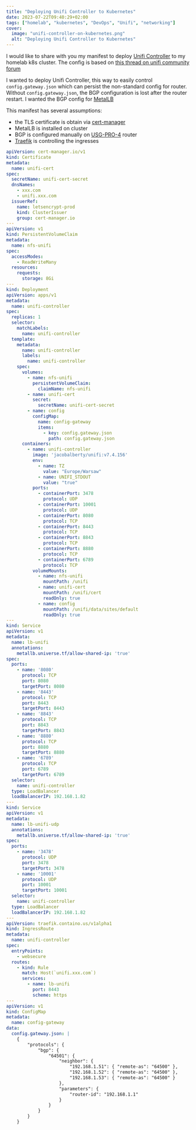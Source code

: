 ```yaml
---
title: "Deploying Unifi Controller to Kubernetes"
date: 2023-07-22T09:40:29+02:00
tags: ["homelab", "kubernetes", "DevOps", "Unifi", "networking"]
cover:
  image: "unifi-controller-on-kubernetes.png"
  alt: "Deploying Unifi Controller to Kubernetes"
---
```


I would like to share with you my manifest to deploy [Unifi Controller](https://hub.docker.com/r/jacobalberty/unifi/) to my homelab k8s cluster. The config is based on [this thread on unifi community forum](https://community.ui.com/questions/How-to-configure-BGP-routing-on-USG-Pro-4/ecdfecb5-a8f5-48a5-90da-cc68d054be11)

I wanted to deploy Unifi Controller, this way to easily control `config.gateway.json` which can persist the non-standard config for router. Without `config.gateway.json`, the BGP configuration is lost after the router restart. I wanted the BGP config for [MetalLB](https://metallb.universe.tf/concepts/bgp/)

This manifest has several assumptions:
* the TLS certificate is obtain via [cert-manager](https://cert-manager.io)
* MetalLB is installed on cluster
* BGP is configured manually on [USG-PRO-4](https://eu.store.ui.com/eu/en/pro/category/all-unifi-gateway-consoles/products/unifi-security-gateway-pro) router
* [Traefik](https://doc.traefik.io/traefik/) is controlling the ingresses

```yaml
apiVersion: cert-manager.io/v1
kind: Certificate
metadata:
  name: unifi-cert
spec:
  secretName: unifi-cert-secret
  dnsNames:
    - xxx.com
    - unifi.xxx.com
  issuerRef:
    name: letsencrypt-prod
    kind: ClusterIssuer
    group: cert-manager.io
---
apiVersion: v1
kind: PersistentVolumeClaim
metadata:
  name: nfs-unifi
spec:
  accessModes:
    - ReadWriteMany
  resources:
    requests:
      storage: 8Gi
---
kind: Deployment
apiVersion: apps/v1
metadata:
  name: unifi-controller
spec:
  replicas: 1
  selector:
    matchLabels:
      name: unifi-controller
  template:
    metadata:
      name: unifi-controller
      labels:
        name: unifi-controller
    spec:
      volumes:
        - name: nfs-unifi
          persistentVolumeClaim:
            claimName: nfs-unifi
        - name: unifi-cert
          secret:
            secretName: unifi-cert-secret
        - name: config
          configMap:
            name: config-gateway
            items:
              - key: config.gateway.json
                path: config.gateway.json
      containers:
        - name: unifi-controller
          image: 'jacobalberty/unifi:v7.4.156'
          env:
            - name: TZ
              value: "Europe/Warsaw"
            - name: UNIFI_STDOUT
              value: "true"
          ports:
            - containerPort: 3478
              protocol: UDP
            - containerPort: 10001
              protocol: UDP
            - containerPort: 8080
              protocol: TCP
            - containerPort: 8443
              protocol: TCP
            - containerPort: 8843
              protocol: TCP
            - containerPort: 8880
              protocol: TCP
            - containerPort: 6789
              protocol: TCP
          volumeMounts:
            - name: nfs-unifi
              mountPath: /unifi
            - name: unifi-cert
              mountPath: /unifi/cert
              readOnly: true
            - name: config
              mountPath: /unifi/data/sites/default
              readOnly: true
---
kind: Service
apiVersion: v1
metadata:
  name: lb-unifi
  annotations:
    metallb.universe.tf/allow-shared-ip: 'true'
spec:
  ports:
    - name: '8080'
      protocol: TCP
      port: 8080
      targetPort: 8080
    - name: '8443'
      protocol: TCP
      port: 8443
      targetPort: 8443
    - name: '8843'
      protocol: TCP
      port: 8843
      targetPort: 8843
    - name: '8880'
      protocol: TCP
      port: 8880
      targetPort: 8880
    - name: '6789'
      protocol: TCP
      port: 6789
      targetPort: 6789
  selector:
    name: unifi-controller
  type: LoadBalancer
  loadBalancerIP: 192.168.1.82
---
kind: Service
apiVersion: v1
metadata:
  name: lb-unifi-udp
  annotations:
    metallb.universe.tf/allow-shared-ip: 'true'
spec:
  ports:
    - name: '3478'
      protocol: UDP
      port: 3478
      targetPort: 3478
    - name: '10001'
      protocol: UDP
      port: 10001
      targetPort: 10001
  selector:
    name: unifi-controller
  type: LoadBalancer
  loadBalancerIP: 192.168.1.82
---
apiVersion: traefik.containo.us/v1alpha1
kind: IngressRoute
metadata:
  name: unifi-controller
spec:
  entryPoints:
    - websecure
  routes:
    - kind: Rule
      match: Host(`unifi.xxx.com`)
      services:
        - name: lb-unifi
          port: 8443
          scheme: https
---
apiVersion: v1
kind: ConfigMap
metadata:
  name: config-gateway
data:
  config.gateway.json: |
    {
        "protocols": {
            "bgp": {
                "64501": {
                    "neighbor": {
                        "192.168.1.51": { "remote-as": "64500" },
                        "192.168.1.52": { "remote-as": "64500" },
                        "192.168.1.53": { "remote-as": "64500" }
                    },
                    "parameters": {
                        "router-id": "192.168.1.1"
                    }
                }
            }
        }
    }
```
